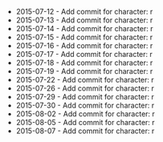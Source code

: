 - 2015-07-12 - Add commit for character: r
- 2015-07-13 - Add commit for character: r
- 2015-07-14 - Add commit for character: r
- 2015-07-15 - Add commit for character: r
- 2015-07-16 - Add commit for character: r
- 2015-07-17 - Add commit for character: r
- 2015-07-18 - Add commit for character: r
- 2015-07-19 - Add commit for character: r
- 2015-07-22 - Add commit for character: r
- 2015-07-26 - Add commit for character: r
- 2015-07-29 - Add commit for character: r
- 2015-07-30 - Add commit for character: r
- 2015-08-02 - Add commit for character: r
- 2015-08-05 - Add commit for character: r
- 2015-08-07 - Add commit for character: r
